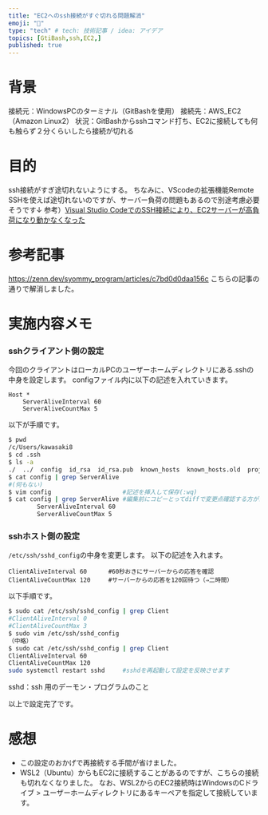 ```yaml
---
title: "EC2へのssh接続がすぐ切れる問題解消"
emoji: "🦔"
type: "tech" # tech: 技術記事 / idea: アイデア
topics: [GtiBash,ssh,EC2,]
published: true
---
```

# 背景
接続元：WindowsPCのターミナル（GitBashを使用）
接続先：AWS_EC2（Amazon Linux2）
状況：GitBashからsshコマンド打ち、EC2に接続しても何も触らず２分くらいしたら接続が切れる

# 目的
ssh接続がすぎ途切れないようにする。
ちなみに、VScodeの拡張機能Remote SSHを使えば途切れないのですが、サーバー負荷の問題もあるので別途考慮必要そうです↓
参考）[Visual Studio CodeでのSSH接続により、EC2サーバーが高負荷になり動かなくなった](https://tech.excite.co.jp/entry/2022/09/27/153341)

# 参考記事
https://zenn.dev/syommy_program/articles/c7bd0d0daa156c
こちらの記事の通りで解消しました。

# 実施内容メモ
### sshクライアント側の設定
今回のクライアントはローカルPCのユーザーホームディレクトリにある.sshの中身を設定します。
configファイル内に以下の記述を入れていきます。
```
Host *
    ServerAliveInterval 60
    ServerAliveCountMax 5
```
以下が手順です。
```bash
$ pwd
/c/Users/kawasaki8
$ cd .ssh
$ ls -a
./  ../  config  id_rsa  id_rsa.pub  known_hosts  known_hosts.old  project_key  project_key.pub
$ cat config | grep ServerAlive
#(何もない)
$ vim config                    #記述を挿入して保存(:wq)
$ cat config | grep ServerAlive #編集前にコピーとってdiffで変更点確認する方がスマートと思いました
        ServerAliveInterval 60
        ServerAliveCountMax 5
```

### sshホスト側の設定
`/etc/ssh/sshd_config`の中身を変更します。
以下の記述を入れます。
```
ClientAliveInterval 60      #60秒おきにサーバーからの応答を確認
ClientAliveCountMax 120     #サーバーからの応答を120回待つ（⇒二時間）
```
以下手順です。
```bash
$ sudo cat /etc/ssh/sshd_config | grep Client
#ClientAliveInterval 0
#ClientAliveCountMax 3
$ sudo vim /etc/ssh/sshd_config
（中略）
$ sudo cat /etc/ssh/sshd_config | grep Client
ClientAliveInterval 60  
ClientAliveCountMax 120
sudo systemctl restart sshd     #sshdを再起動して設定を反映させます
```
sshd：ssh 用のデーモン・プログラムのこと

以上で設定完了です。

# 感想
* この設定のおかげで再接続する手間が省けました。
* WSL2（Ubuntu）からもEC2に接続することがあるのですが、こちらの接続も切れなくなりました。
  なお、WSL2からのEC2接続時はWindowsのCドライブ > ユーザーホームディレクトリにあるキーペアを指定して接続しています。

